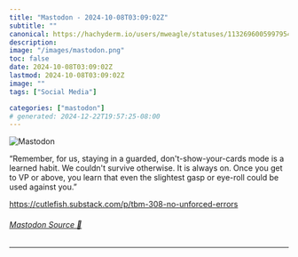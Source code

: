 ```yaml
---
title: "Mastodon - 2024-10-08T03:09:02Z"
subtitle: ""
canonical: https://hachyderm.io/users/mweagle/statuses/113269600599795409
description:
image: "/images/mastodon.png"
toc: false
date: 2024-10-08T03:09:02Z
lastmod: 2024-10-08T03:09:02Z
image: ""
tags: ["Social Media"]

categories: ["mastodon"]
# generated: 2024-12-22T19:57:25-08:00
---
```

![Mastodon](/images/mastodon.png)

<p>“Remember, for us, staying in a guarded, don&#39;t-show-your-cards mode is a learned habit. We couldn&#39;t survive otherwise. It is always on. Once you get to VP or above, you learn that even the slightest gasp or eye-roll could be used against you.”</p><p><a href="https://cutlefish.substack.com/p/tbm-308-no-unforced-errors" target="_blank" rel="nofollow noopener noreferrer" translate="no"><span class="invisible">https://</span><span class="ellipsis">cutlefish.substack.com/p/tbm-3</span><span class="invisible">08-no-unforced-errors</span></a></p>


###### [Mastodon Source 🐘](https://hachyderm.io/@mweagle/113269600599795409)

___
